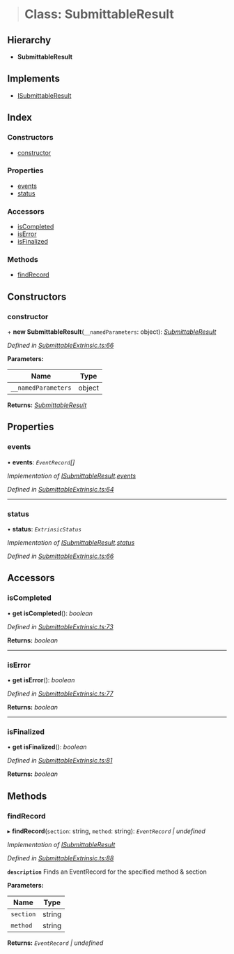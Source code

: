 > # Class: SubmittableResult

## Hierarchy

* **SubmittableResult**

## Implements

* [ISubmittableResult](../interfaces/_submittableextrinsic_.isubmittableresult.md)

## Index

### Constructors

* [constructor](_submittableextrinsic_.submittableresult.md#constructor)

### Properties

* [events](_submittableextrinsic_.submittableresult.md#events)
* [status](_submittableextrinsic_.submittableresult.md#status)

### Accessors

* [isCompleted](_submittableextrinsic_.submittableresult.md#iscompleted)
* [isError](_submittableextrinsic_.submittableresult.md#iserror)
* [isFinalized](_submittableextrinsic_.submittableresult.md#isfinalized)

### Methods

* [findRecord](_submittableextrinsic_.submittableresult.md#findrecord)

## Constructors

###  constructor

\+ **new SubmittableResult**(`__namedParameters`: object): *[SubmittableResult](_submittableextrinsic_.submittableresult.md)*

*Defined in [SubmittableExtrinsic.ts:66](https://github.com/polkadot-js/api/blob/07b89e7/packages/api/src/SubmittableExtrinsic.ts#L66)*

**Parameters:**

Name | Type |
------ | ------ |
`__namedParameters` | object |

**Returns:** *[SubmittableResult](_submittableextrinsic_.submittableresult.md)*

## Properties

###  events

• **events**: *`EventRecord`[]*

*Implementation of [ISubmittableResult](../interfaces/_submittableextrinsic_.isubmittableresult.md).[events](../interfaces/_submittableextrinsic_.isubmittableresult.md#events)*

*Defined in [SubmittableExtrinsic.ts:64](https://github.com/polkadot-js/api/blob/07b89e7/packages/api/src/SubmittableExtrinsic.ts#L64)*

___

###  status

• **status**: *`ExtrinsicStatus`*

*Implementation of [ISubmittableResult](../interfaces/_submittableextrinsic_.isubmittableresult.md).[status](../interfaces/_submittableextrinsic_.isubmittableresult.md#status)*

*Defined in [SubmittableExtrinsic.ts:66](https://github.com/polkadot-js/api/blob/07b89e7/packages/api/src/SubmittableExtrinsic.ts#L66)*

## Accessors

###  isCompleted

• **get isCompleted**(): *boolean*

*Defined in [SubmittableExtrinsic.ts:73](https://github.com/polkadot-js/api/blob/07b89e7/packages/api/src/SubmittableExtrinsic.ts#L73)*

**Returns:** *boolean*

___

###  isError

• **get isError**(): *boolean*

*Defined in [SubmittableExtrinsic.ts:77](https://github.com/polkadot-js/api/blob/07b89e7/packages/api/src/SubmittableExtrinsic.ts#L77)*

**Returns:** *boolean*

___

###  isFinalized

• **get isFinalized**(): *boolean*

*Defined in [SubmittableExtrinsic.ts:81](https://github.com/polkadot-js/api/blob/07b89e7/packages/api/src/SubmittableExtrinsic.ts#L81)*

**Returns:** *boolean*

## Methods

###  findRecord

▸ **findRecord**(`section`: string, `method`: string): *`EventRecord` | undefined*

*Implementation of [ISubmittableResult](../interfaces/_submittableextrinsic_.isubmittableresult.md)*

*Defined in [SubmittableExtrinsic.ts:88](https://github.com/polkadot-js/api/blob/07b89e7/packages/api/src/SubmittableExtrinsic.ts#L88)*

**`description`** Finds an EventRecord for the specified method & section

**Parameters:**

Name | Type |
------ | ------ |
`section` | string |
`method` | string |

**Returns:** *`EventRecord` | undefined*